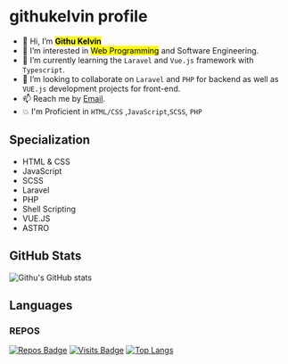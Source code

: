 #  **githukelvin profile**

- 👋 Hi, I’m <mark>**Githu Kelvin**</mark>
- 👀 I’m interested in <mark>Web Programming</mark> and Software Engineering.
- 🌱 I’m currently learning the `Laravel` and `Vue.js` framework with `Typescript`.
- 💞️ I’m looking to collaborate on `Laravel` and `PHP` for backend as well as `VUE.js` development projects for front-end.
- 📫 Reach me by <!--[Mobile No](0758206444) or text via--> [Email](kelvingithu019@gmail.com).
- 💥 I'm Proficient in `HTML/CSS` ,`JavaScript`,`SCSS`, `PHP`  

## Specialization

- HTML & CSS
- JavaScript
- SCSS
- Laravel
- PHP
- Shell Scripting
- VUE.JS
- ASTRO




## GitHub Stats

![Githu's GitHub stats](https://github-readme-stats.vercel.app/api?username=githukelvin&show_icons=true&theme=merko)

## Languages

### REPOS
[![Repos Badge](https://badges.pufler.dev/repos/githukelvin)](https://badges.pufler.dev)
[![Visits Badge](https://badges.pufler.dev/visits/githukelvin/badge-it)](https://badges.pufler.dev)
[![Top Langs](https://github-readme-stats.vercel.app/api/top-langs/?username=githukelvin&layout=compact)](https://github.com/githukelvin/github-readme-stats)
